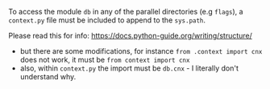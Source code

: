 To access the module `db` in any of the parallel directories (e.g `flags`), a `context.py` file must be included to append to the `sys.path`.

Please read this for info:
https://docs.python-guide.org/writing/structure/

- but there are some modifications, for instance `from .context import cnx` does not work, it must be `from context import cnx`
- also, within `context.py` the import must be `db.cnx` - I literally don't understand why.
